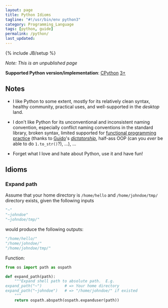 ```yaml
---
layout: page
title: Python Idioms
tagline: "#!/usr/bin/env python3"
category: Programming_Language
tags: [python, guide]
permalink: /python/
last_updated: 
---
```

{% include JB/setup %}

*Note: This is an unpublished page*

**Supported Python version/implementation**: [CPython](http://en.wikipedia.org/wiki/Cpython) [3+](http://en.wikipedia.org/wiki/Py3k#Version_3.0)

## Notes

* I like Python to some extent, mostly for its relatively clean syntax, healthy community, practical uses, and well-supported in the *desktop* land.

* I don't like Python for its unconventional and inconsistent naming convention, especially conflict naming conventions in the standard library, broken syntax, limited supported for [functional programming practice](http://stackoverflow.com/questions/1017621/why-isnt-python-very-good-for-functional-programming) (thanks to [Guido](http://www.artima.com/weblogs/viewpost.jsp?thread=98196)'s [*dictatorship*](http://en.wikipedia.org/wiki/Benevolent_Dictator_For_Life), half-ass OOP (can you *ever* be able to do `1.to_str()`?), ...), ...

* Forget what I love and hate about Python, use it and have fun!

## Idioms

### Expand path

Assume that your home directory is `/home/hello` and `/home/johndoe/tmp/` directory exists, given the following inputs

```python
"~"
"~johndoe"
"~johndoe/tmp/"
```

would produce the following outputs:

```python
"/home/hello/"
"/home/johndoe/"
"/home/johndoe/tmp/"
```

Function:

```python
from os import path as ospath

def expand_path(path):
    """Expand shell path to absolute path.  E.g.
expand_path("~")          # => Your home directory
expand_path("~johndoe")   # => "/home/johndoe/" if existed
    """
    return ospath.abspath(ospath.expanduser(path))
```
